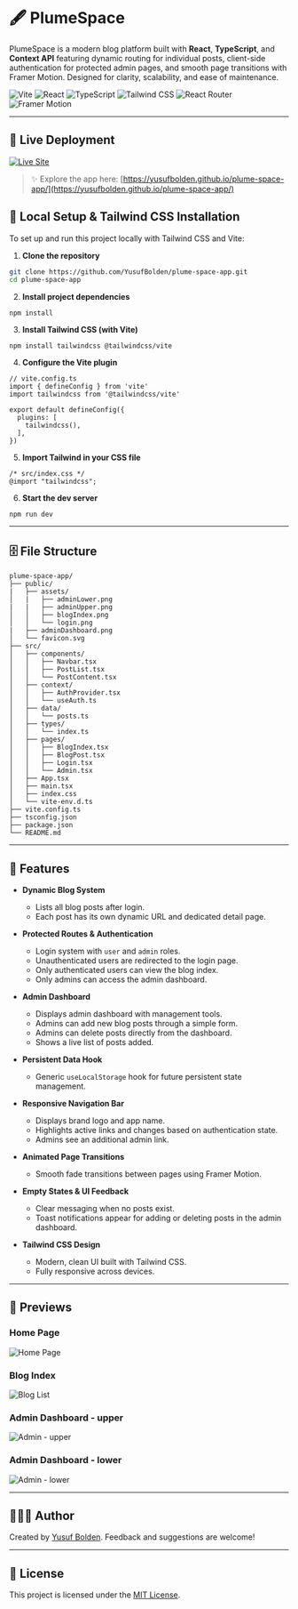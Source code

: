 # 🖋️ PlumeSpace

PlumeSpace is a modern blog platform built with **React**, **TypeScript**, and **Context API** featuring dynamic routing for individual posts, client-side authentication for protected admin pages, and smooth page transitions with Framer Motion. Designed for clarity, scalability, and ease of maintenance.

![Vite](https://img.shields.io/badge/Vite-646CFF?style=for-the-badge&logo=vite&logoColor=white)
![React](https://img.shields.io/badge/React-20232A?style=for-the-badge&logo=react&logoColor=61DAFB)
![TypeScript](https://img.shields.io/badge/TypeScript-007ACC?style=for-the-badge&logo=typescript&logoColor=white)
![Tailwind CSS](https://img.shields.io/badge/Tailwind-38B2AC?style=for-the-badge&logo=tailwind-css&logoColor=white)
![React Router](https://img.shields.io/badge/React_Router-CA4245?style=for-the-badge&logo=react-router&logoColor=white)
![Framer Motion](https://img.shields.io/badge/Framer_Motion-EF4F5F?style=for-the-badge&logo=framer&logoColor=white)


---

## 🚢 Live Deployment

[![Live Site](https://img.shields.io/badge/PlumeSpace-Live-%23284283?style=for-the-badge&logo=githubpages&logoColor=white)](https://yusufbolden.github.io/plume-space-app/)

> ✨ Explore the app here: [https://yusufbolden.github.io/plume-space-app/](https://yusufbolden.github.io/plume-space-app/)


## 🚀 Local Setup & Tailwind CSS Installation

To set up and run this project locally with Tailwind CSS and Vite:

1. **Clone the repository**

```bash
git clone https://github.com/YusufBolden/plume-space-app.git
cd plume-space-app
```

2. **Install project dependencies**

```
npm install
```

3. **Install Tailwind CSS (with Vite)**

```
npm install tailwindcss @tailwindcss/vite
```

4. **Configure the Vite plugin**

```
// vite.config.ts
import { defineConfig } from 'vite'
import tailwindcss from '@tailwindcss/vite'

export default defineConfig({
  plugins: [
    tailwindcss(),
  ],
})
```

5. **Import Tailwind in your CSS file**

```
/* src/index.css */
@import "tailwindcss";
```

6. **Start the dev server**

```
npm run dev
```

---

## 🗄️ File Structure
```
plume-space-app/
├── public/
|   ├── assets/
│   |   ├── adminLower.png
|   |   ├── adminUpper.png
│   │   ├── blogIndex.png
│   │   └── login.png
|   ├── adminDashboard.png
│   └── favicon.svg
├── src/
│   ├── components/
│   │   ├── Navbar.tsx
│   │   ├── PostList.tsx
│   │   └── PostContent.tsx
│   ├── context/
│   │   ├── AuthProvider.tsx      
│   │   └── useAuth.ts            
│   ├── data/
│   │   └── posts.ts   
│   ├── types/
│   │   └── index.ts              
│   ├── pages/
│   │   ├── BlogIndex.tsx
│   │   ├── BlogPost.tsx
│   │   ├── Login.tsx
│   │   └── Admin.tsx
│   ├── App.tsx                   
│   ├── main.tsx                 
│   ├── index.css                 
│   └── vite-env.d.ts
├── vite.config.ts
├── tsconfig.json
├── package.json
└── README.md
```
---

## 🚀 Features

- **Dynamic Blog System**
  - Lists all blog posts after login.
  - Each post has its own dynamic URL and dedicated detail page.

- **Protected Routes & Authentication**
  - Login system with `user` and `admin` roles.
  - Unauthenticated users are redirected to the login page.
  - Only authenticated users can view the blog index.
  - Only admins can access the admin dashboard.

- **Admin Dashboard**
  - Displays admin dashboard with management tools.
  - Admins can add new blog posts through a simple form.
  - Admins can delete posts directly from the dashboard.
  - Shows a live list of posts added.

- **Persistent Data Hook**
  - Generic `useLocalStorage` hook for future persistent state management.

- **Responsive Navigation Bar**
  - Displays brand logo and app name.
  - Highlights active links and changes based on authentication state.
  - Admins see an additional admin link.

- **Animated Page Transitions**
  - Smooth fade transitions between pages using Framer Motion.

- **Empty States & UI Feedback**
  - Clear messaging when no posts exist.
  - Toast notifications appear for adding or deleting posts in the admin dashboard.

- **Tailwind CSS Design**
  - Modern, clean UI built with Tailwind CSS.
  - Fully responsive across devices.

---

## 📸 Previews

### Home Page
![Home Page](public/assets/login.png)

### Blog Index
![Blog List](public/assets/blogIndex.png)

### Admin Dashboard - upper
![Admin - upper](public/assets/adminUpper.png)

### Admin Dashboard - lower
![Admin - lower](public/assets/adminLower.png)

---

## 🧑🏿‍💻 Author

Created by [Yusuf Bolden](https://github.com/YusufBolden). Feedback and suggestions are welcome!

---

## 📄 License

This project is licensed under the [MIT License](https://opensource.org/licenses/MIT).
